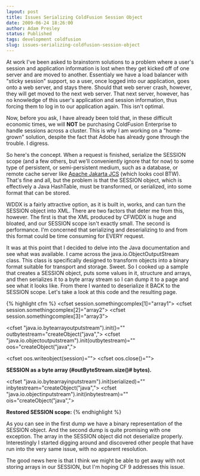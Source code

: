 ```yaml
---
layout: post
title: Issues Serializing ColdFusion Session Object
date: 2009-06-24 18:26:00
author: Adam Presley
status: Published
tags: development coldfusion
slug: issues-serializing-coldfusion-session-object
---
```

At work I've been asked to brainstorm solutions to a problem where a
user's session and application information is lost when they get kicked
off of one server and are moved to another. Essentialy we have a load
balancer with "sticky session" support, so a user, once logged into our
application, goes onto a web server, and stays there. Should that web
server crash, however, they will get moved to the next web server. That
next server, however, has no knowledge of this user's application and
session information, thus forcing them to log in to our application
again. This isn't optimal.  
  
Now, before you ask, I have already been told that, in these difficult
economic times, we will **NOT** be purchasing ColdFusion Enterprise to
handle sessions across a cluster. This is why I am working on a
"home-grown" solution, despite the fact that Adobe has already gone
through the trouble. I digress.  
  
So here's the concept. When a request is finished, serialize the SESSION
scope (and a few others, but we'll conveniently ignore that for now) to
some type of persistent, or semi-persistent medium, such as a database,
or remote cache server like [Apache Jakarta JCS](http://jakarta.apache.org/jcs/index.html) (which looks cool
BTW). That's fine and all, but the problem is that the SESSION object,
which is effectively a Java HashTable, must be transformed, or
serialized, into some format that can be stored.  
  
WDDX is a fairly attractive option, as it is built in, works, and can
turn the SESSION object into XML. There are two factors that deter me
from this, however. The first is that the XML produced by CFWDDX is huge
and bloated, and our SESSION scope isn't exactly small. The second is
performance. I'm concerned that serializing and deserializing to and
from this format could be time consuming for EVERY request.  
  
It was at this point that I decided to delve into the Java documentation
and see what was available. I came across the java.io.ObjectOutputStream
class. This class is specifically designed to transform objects into a
binary format suitable for transport and storage. Sweet. So I cooked up
a sample that creates a SESSION object, puts some values in it,
structure and arrays, and then serializes it to a byte array stream so I
can dump it to a page and see what it looks like. From there I wanted to
deserialize it BACK to the SESSION scope. Let's take a look at this code
and the resulting page.  
  
{% highlight cfm %}
<cfset session.key1="value1">
<cfset session.key2="value2">
<cfset session.key3="value3">
<cfset session.somethingcomplex="arrayNew(1)">
 <cfset session.somethingcomplex[1]="array1">
 <cfset session.somethingcomplex[2]="array2">
 <cfset session.somethingcomplex[3]="array3">
 
<cfset session.another="structNew()">
 <cfset session.another.hey1="hey1">
 <cfset session.another.hey2="hey2">

<cfoutput>
 

<cfset "java.io.bytearrayoutputstream").init()="" outbytestream="createObject(&quot;java&quot;,">
<cfset "java.io.objectoutputstream").init(outbytestream)="" oos="createObject(&quot;java&quot;,">

<cfset oos.writeobject(session)="">
<cfset oos.close()="">


<cfset serialized="outByteStream.toByteArray()">

<strong>SESSION as a byte array (#outByteStream.size()# bytes).</strong>
<cfdump expand="false" var="#serialized#">




<cfset "java.io.bytearrayinputstream").init(serialized)="" inbytestream="createObject(&quot;java&quot;,">
<cfset "java.io.objectinputstream").init(inbytestream)="" ois="createObject(&quot;java&quot;,">

<cfset deserialze="ois.readObject()">
<cfset deserialze)="" structappend(session,="">


<strong>Restored SESSION scope: </strong>
<cfdump expand="false" var="#SESSION#">
{% endhighlight %}

As you can see in the first dump we have a binary representation of the
SESSION object. And the second dump is quite promising with one
exception. The array in the SESSION object did not deserialize properly.
Interestingly I started digging around and discovered other people that
have run into the very same issue, with no apparent resolution.  
  
The good news here is that I think we might be able to get away with not
storing arrays in our SESSION, but I'm hoping CF 9 addresses this issue.
